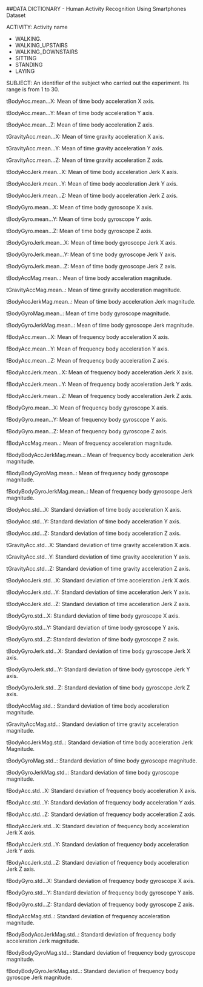 ##DATA DICTIONARY - Human Activity Recognition Using Smartphones Dataset

ACTIVITY:
Activity name
- WALKING.
- WALKING_UPSTAIRS
- WALKING_DOWNSTAIRS
- SITTING
- STANDING
- LAYING

SUBJECT:
An identifier of the subject who carried out the experiment.
Its range is from 1 to 30. 

tBodyAcc.mean...X:
Mean of time body acceleration X axis.

tBodyAcc.mean...Y:
Mean of time body acceleration Y axis.

tBodyAcc.mean...Z:
Mean of time body acceleration Z axis.

tGravityAcc.mean...X:
Mean of time gravity acceleration X axis.

tGravityAcc.mean...Y:
Mean of time gravity acceleration Y axis.

tGravityAcc.mean...Z:
Mean of time gravity acceleration Z axis.

tBodyAccJerk.mean...X:
Mean of time body acceleration Jerk X axis.

tBodyAccJerk.mean...Y:
Mean of time body acceleration Jerk Y axis.

tBodyAccJerk.mean...Z:
Mean of time body acceleration Jerk Z axis.

tBodyGyro.mean...X:
Mean of time body gyroscope X axis.

tBodyGyro.mean...Y:
Mean of time body gyroscope Y axis.

tBodyGyro.mean...Z:
Mean of time body gyroscope Z axis.

tBodyGyroJerk.mean...X:
Mean of time body gyroscope Jerk X axis.

tBodyGyroJerk.mean...Y:
Mean of time body gyroscope Jerk Y axis.

tBodyGyroJerk.mean...Z:
Mean of time body gyroscope Jerk Z axis.

tBodyAccMag.mean..:
Mean of time body acceleration magnitude. 

tGravityAccMag.mean..:
Mean of time gravity acceleration magnitude.

tBodyAccJerkMag.mean..:
Mean of time body acceleration Jerk magnitude.

tBodyGyroMag.mean..:
Mean of time body gyroscope magnitude.

tBodyGyroJerkMag.mean..:
Mean of time body gyroscope Jerk magnitude.

fBodyAcc.mean...X:
Mean of frequency body acceleration X axis.

fBodyAcc.mean...Y:
Mean of frequency body acceleration Y axis.

fBodyAcc.mean...Z:
Mean of frequency body acceleration Z axis.

fBodyAccJerk.mean...X:
Mean of frequency body acceleration Jerk X axis.

fBodyAccJerk.mean...Y:
Mean of frequency body acceleration Jerk Y axis.

fBodyAccJerk.mean...Z:
Mean of frequency body acceleration Jerk Z axis.

fBodyGyro.mean...X:
Mean of frequency body gyroscope X axis.

fBodyGyro.mean...Y:
Mean of frequency body gyroscope Y axis.

fBodyGyro.mean...Z:
Mean of frequency body gyroscope Z axis.

fBodyAccMag.mean..:
Mean of frequency acceleration magnitude.

fBodyBodyAccJerkMag.mean..:
Mean of frequency body acceleration Jerk magnitude.

fBodyBodyGyroMag.mean..:
Mean of frequency body gyroscope magnitude.

fBodyBodyGyroJerkMag.mean..:
Mean of frequency body gyroscope Jerk magnitude.

tBodyAcc.std...X:
Standard deviation of time body acceleration X axis.

tBodyAcc.std...Y:
Standard deviation of time body acceleration Y axis.

tBodyAcc.std...Z:
Standard deviation of time body acceleration Z axis.

tGravityAcc.std...X:
Standard deviation of time gravity acceleration X axis.

tGravityAcc.std...Y:
Standard deviation of time gravity acceleration Y axis.

tGravityAcc.std...Z:
Standard deviation of time gravity acceleration Z axis.

tBodyAccJerk.std...X:
Standard deviation of time acceleration Jerk X axis.

tBodyAccJerk.std...Y:
Standard deviation of time acceleration Jerk Y axis.

tBodyAccJerk.std...Z:
Standard deviation of time acceleration Jerk Z axis.

tBodyGyro.std...X:
Standard deviation of time body gyroscope X axis.

tBodyGyro.std...Y:
Standard deviation of time body gyroscope Y axis.

tBodyGyro.std...Z:
Standard deviation of time body gyroscope Z axis.

tBodyGyroJerk.std...X:
Standard deviation of time body gyroscope Jerk X axis.

tBodyGyroJerk.std...Y:
Standard deviation of time body gyroscope Jerk Y axis.

tBodyGyroJerk.std...Z:
Standard deviation of time body gyroscope Jerk Z axis.

tBodyAccMag.std..:
Standard deviation of time body acceleration magnitude.

tGravityAccMag.std..:
Standard deviation of time gravity acceleration magnitude.

tBodyAccJerkMag.std..:
Standard deviation of time body acceleration Jerk Magnitude.

tBodyGyroMag.std..:
Standard deviation of time body gyroscope magnitude.

tBodyGyroJerkMag.std..:
Standard deviation of time body gyroscope magnitude.

fBodyAcc.std...X:
Standard deviation of frequency body acceleration X axis.

fBodyAcc.std...Y:
Standard deviation of frequency body acceleration Y axis.

fBodyAcc.std...Z:
Standard deviation of frequency body acceleration Z axis.

fBodyAccJerk.std...X:
Standard deviation of frequency body acceleration Jerk X axis.

fBodyAccJerk.std...Y:
Standard deviation of frequency body acceleration Jerk Y axis.

fBodyAccJerk.std...Z:
Standard deviation of frequency body acceleration Jerk Z axis.

fBodyGyro.std...X:
Standard deviation of frequency body gyroscope X axis.

fBodyGyro.std...Y:
Standard deviation of frequency body gyroscope Y axis.

fBodyGyro.std...Z:
Standard deviation of frequency body gyroscope Z axis.

fBodyAccMag.std..:
Standard deviation of frequency acceleration magnitude.

fBodyBodyAccJerkMag.std..:
Standard deviation of frequency body acceleration Jerk magnitude.

fBodyBodyGyroMag.std..:
Standard deviation of frequency body gyroscope magnitude.

fBodyBodyGyroJerkMag.std..:
Standard deviation of frequency body gyroscpe Jerk magnitude. 
